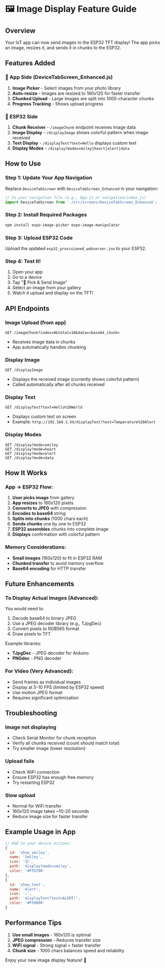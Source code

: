 # 🖼️ Image Display Feature Guide

## Overview
Your IoT app can now send images to the ESP32 TFT display! The app picks an image, resizes it, and sends it in chunks to the ESP32.

## Features Added

### 📱 App Side (DeviceTabScreen_Enhanced.js)
1. **Image Picker** - Select images from your photo library
2. **Auto-resize** - Images are resized to 160x120 for faster transfer
3. **Chunked Upload** - Large images are split into 1000-character chunks
4. **Progress Tracking** - Shows upload progress

### 🔧 ESP32 Side
1. **Chunk Receiver** - `/imageChunk` endpoint receives image data
2. **Image Display** - `/displayImage` shows colorful pattern when image received
3. **Text Display** - `/displayText?text=Hello` displays custom text
4. **Display Modes** - `/display?mode=smiley|heart|alert|data`

## How to Use

### Step 1: Update Your App Navigation
Replace `DeviceTabScreen` with `DeviceTabScreen_Enhanced` in your navigation:

```javascript
// In your navigation file (e.g., App.js or navigation/index.js)
import DeviceTabScreen from './src/screens/DeviceTabScreen_Enhanced';
```

### Step 2: Install Required Packages
```bash
npm install expo-image-picker expo-image-manipulator
```

### Step 3: Upload ESP32 Code
Upload the updated `esp32_provisioned_webserver.ino` to your ESP32.

### Step 4: Test It!
1. Open your app
2. Go to a device
3. Tap "📸 Pick & Send Image"
4. Select an image from your gallery
5. Watch it upload and display on the TFT!

## API Endpoints

### Image Upload (from app)
```
GET /imageChunk?index=0&total=10&data=<base64_chunk>
```
- Receives image data in chunks
- App automatically handles chunking

### Display Image
```
GET /displayImage
```
- Displays the received image (currently shows colorful pattern)
- Called automatically after all chunks received

### Display Text
```
GET /displayText?text=Hello%20World
```
- Displays custom text on screen
- Example: `http://192.168.1.XX/displayText?text=Temperature%20Alert`

### Display Modes
```
GET /display?mode=smiley
GET /display?mode=heart
GET /display?mode=alert
GET /display?mode=data
```

## How It Works

### App → ESP32 Flow:
1. **User picks image** from gallery
2. **App resizes** to 160x120 pixels
3. **Converts to JPEG** with compression
4. **Encodes to base64** string
5. **Splits into chunks** (1000 chars each)
6. **Sends chunks** one by one to ESP32
7. **ESP32 assembles** chunks into complete image
8. **Displays** confirmation with colorful pattern

### Memory Considerations:
- **Small images** (160x120) to fit in ESP32 RAM
- **Chunked transfer** to avoid memory overflow
- **Base64 encoding** for HTTP transfer

## Future Enhancements

### To Display Actual Images (Advanced):
You would need to:
1. Decode base64 to binary JPEG
2. Use a JPEG decoder library (e.g., TJpgDec)
3. Convert pixels to RGB565 format
4. Draw pixels to TFT

Example libraries:
- **TJpgDec** - JPEG decoder for Arduino
- **PNGdec** - PNG decoder

### For Video (Very Advanced):
- Send frames as individual images
- Display at 5-10 FPS (limited by ESP32 speed)
- Use motion JPEG format
- Requires significant optimization

## Troubleshooting

### Image not displaying
- Check Serial Monitor for chunk reception
- Verify all chunks received (count should match total)
- Try smaller image (lower resolution)

### Upload fails
- Check WiFi connection
- Ensure ESP32 has enough free memory
- Try restarting ESP32

### Slow upload
- Normal for WiFi transfer
- 160x120 image takes ~10-20 seconds
- Reduce image size for faster transfer

## Example Usage in App

```javascript
// Add to your device actions:
{
  id: 'show_smiley',
  name: 'Smiley',
  icon: '😊',
  path: 'display?mode=smiley',
  color: '#FFD700'
},
{
  id: 'show_text',
  name: 'Alert',
  icon: '⚠️',
  path: 'displayText?text=ALERT!',
  color: '#FF0000'
}
```

## Performance Tips

1. **Use small images** - 160x120 is optimal
2. **JPEG compression** - Reduces transfer size
3. **WiFi signal** - Strong signal = faster transfer
4. **Chunk size** - 1000 chars balances speed and reliability

Enjoy your new image display feature! 🎨
